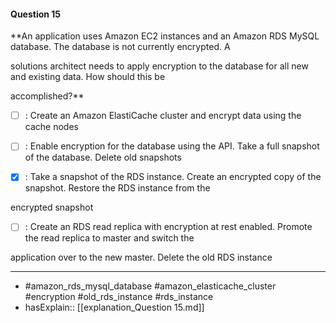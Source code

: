 #### Question  15

**An application uses Amazon EC2 instances and an Amazon RDS MySQL database. The database is not currently encrypted. A

solutions architect needs to apply encryption to the database for all new and existing data. How should this be

accomplished?**

- [ ] :  Create an Amazon ElastiCache cluster and encrypt data using the cache nodes

- [ ] :  Enable encryption for the database using the API. Take a full snapshot of the database. Delete old snapshots

- [x] :  Take a snapshot of the RDS instance. Create an encrypted copy of the snapshot. Restore the RDS instance from the

encrypted snapshot

- [ ] :  Create an RDS read replica with encryption at rest enabled. Promote the read replica to master and switch the

application over to the new master. Delete the old RDS instance

----

- #amazon_rds_mysql_database #amazon_elasticache_cluster #encryption #old_rds_instance #rds_instance
- hasExplain:: [[explanation_Question  15.md]]
